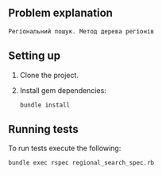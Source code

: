 ## Problem explanation
    Регіональний пошук. Метод дерева регіонів
## Setting up

1. Clone the project.

2. Install gem dependencies: 

    `bundle install`

## Running tests

To run tests execute the following:

`bundle exec rspec regional_search_spec.rb`
